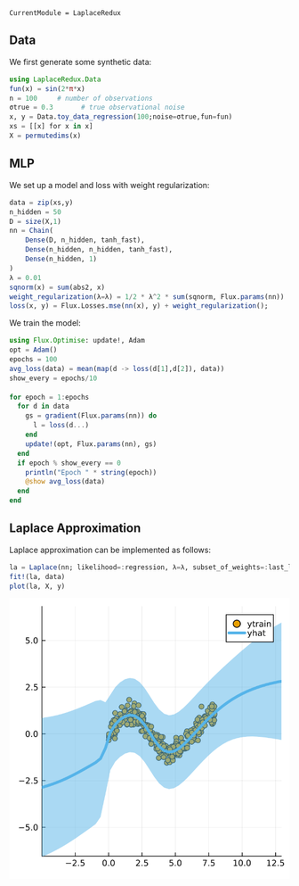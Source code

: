 
``` @meta
CurrentModule = LaplaceRedux
```

## Data

We first generate some synthetic data:

``` julia
using LaplaceRedux.Data
fun(x) = sin(2*π*x)
n = 100     # number of observations
σtrue = 0.3       # true observational noise
x, y = Data.toy_data_regression(100;noise=σtrue,fun=fun)
xs = [[x] for x in x]
X = permutedims(x)
```

## MLP

We set up a model and loss with weight regularization:

``` julia
data = zip(xs,y)
n_hidden = 50
D = size(X,1)
nn = Chain(
    Dense(D, n_hidden, tanh_fast),
    Dense(n_hidden, n_hidden, tanh_fast),
    Dense(n_hidden, 1)
)  
λ = 0.01
sqnorm(x) = sum(abs2, x)
weight_regularization(λ=λ) = 1/2 * λ^2 * sum(sqnorm, Flux.params(nn))
loss(x, y) = Flux.Losses.mse(nn(x), y) + weight_regularization();
```

We train the model:

``` julia
using Flux.Optimise: update!, Adam
opt = Adam()
epochs = 100
avg_loss(data) = mean(map(d -> loss(d[1],d[2]), data))
show_every = epochs/10

for epoch = 1:epochs
  for d in data
    gs = gradient(Flux.params(nn)) do
      l = loss(d...)
    end
    update!(opt, Flux.params(nn), gs)
  end
  if epoch % show_every == 0
    println("Epoch " * string(epoch))
    @show avg_loss(data)
  end
end
```

## Laplace Approximation

Laplace approximation can be implemented as follows:

``` julia
la = Laplace(nn; likelihood=:regression, λ=λ, subset_of_weights=:last_layer, σ=σtrue)
fit!(la, data)
plot(la, X, y)
```

![](regression_files/figure-commonmark/cell-6-output-1.svg)
